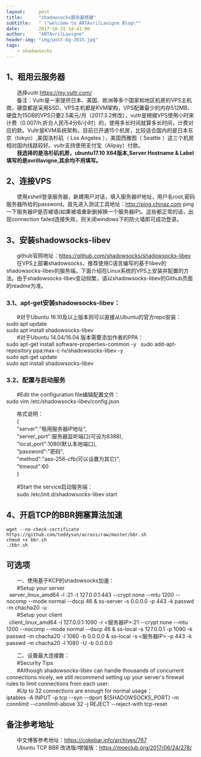 ```yaml
---
layout:     post
title:      "shadowsocks服务器搭建"
subtitle:   " \"welcome to ARTAvrilLavigne Blog\""
date:       2017-10-31 14:41:00
author:     "ARTAvrilLavigne"
header-img: "img/post-bg-2015.jpg"
tags:
    - shadowsocks
---
```

## 1、租用云服务器  
　　选择vultr:https://my.vultr.com/  
　　备注：Vultr是一家提供日本、美国、欧洲等多个国家和地区机房的VPS主机商，硬盘都是采用SSD，VPS主机都是KVM架构，VPS配置最少的内存512MB、硬盘为15GB的VPS只要2.5美元/月（2017.3.2修改），vultr是根据VPS使用小时来计费（0.007/h,折合人民币4分6/小时）的，使用多长时间就算多长时间，计费对应的款。Vultr是KVM系统架构，目前已开通15个机房，比较适合国内的是日本东京（tokyo）,美国洛杉矶（ Los Angeles ），美国西雅图（ Seattle ）这三个机房相对国内线路较好。vultr支持使用支付宝（Alipay）付款。  
　　**我选择的是洛杉矶机房，ubuntu17.10 X64版本,Server Hostname & Label填写的是avrillavigne,其余均不用填写。**  
## 2、连接VPS  
　　使用xshell登录服务器，新建用户对话，填入服务器IP地址，用户名root,密码服务器所给的password。首先进入测试工具地址：http://ping.chinaz.com ping一下服务器IP是否被墙(如果被墙重新删掉换一个服务器IP)。这些都正常的话，出现connection failed连接失败，则关闭windows下的防火墙即可成功登录。  
## 3、安装shadowsocks-libev  
　　github官网地址：https://github.com/shadowsocks/shadowsocks-libev  
　　在VPS上部署shadowsocks，推荐使用C语言编写的基于libev的shadowsocks-libev的服务端。下面介绍在Linux系统的VPS上安装并配置的方法。由于shadowsocks-libev变动频繁，请以shadowsocks-libev的Github页面的readme为准。  
### 3.1、apt-get安装shadowsocks-libev：  
　　#对于Ubuntu 16.10及以上版本则可以直接从Ubuntu的官方repo安装：  
    sudo apt update  
    sudo apt install shadowsocks-libev  
　　#对于Ubuntu 14.04/16.04 版本需要添加作者的PPA：  
    sudo apt-get install software-properties-common -y  
    sudo add-apt-repository ppa:max-c-lv/shadowsocks-libev -y  
    sudo apt-get update  
    sudo apt install shadowsocks-libev  
### 3.2、配置与启动服务  
　　#Edit the configuration file编辑配置文件：  
    sudo vim /etc/shadowsocks-libev/config.json  
    
　　格式说明：  
　　{  
　　"server":"租用服务器IP地址",  
　　"server_port":服务器监听端口(可设为8388),  
　　"local_port":1080(默认本地端口),  
　　"password":"密码",  
　　"method":"aes-256-cfb(可以设置为其它)",  
　　"timeout":60  
　　}  
  
　　#Start the service启动服务端：  
　　sudo /etc/init.d/shadowsocks-libev start  

## 4、开启TCP的BBR拥塞算法加速  
    wget --no-check-certificate https://github.com/teddysun/across/raw/master/bbr.sh  
    chmod +x bbr.sh  
    ./bbr.sh  

## 可选项  
　　一、使用基于KCP的shadowsocks加速：  
　　#Setup your server  
    server_linux_amd64 -l :21 -t 127.0.0.1:443 --crypt none --mtu 1200 --nocomp --mode normal --dscp 46 & ss-server -s 0.0.0.0 -p 443 -k passwd -m chacha20 -u  
　　#Setup your client  
    client_linux_amd64 -l 127.0.0.1:1090 -r <服务器IP>:21 --crypt none --mtu 1200 --nocomp --mode normal --dscp 46 & ss-local -s 127.0.0.1 -p 1090 -k passwd -m chacha20 -l 1080 -b 0.0.0.0 & ss-local -s <服务器IP> -p 443 -k passwd -m chacha20 -l 1080 -U -b 0.0.0.0  


　　二、设置最大连接数：  
　　#Security Tips  
　　#Although shadowsocks-libev can handle thousands of concurrent connections nicely, we still recommend setting up your server's 
firewall rules to limit connections from each user:  
　　#Up to 32 connections are enough for normal usage：  
    iptables -A INPUT -p tcp --syn --dport ${SHADOWSOCKS_PORT} -m connlimit --connlimit-above 32 -j REJECT --reject-with tcp-reset  


## 备注参考地址  

　　中文博客参考地址：https://cokebar.info/archives/767  
　　Ubuntu TCP BBR 改进版/增强版：https://moeclub.org/2017/06/24/278/  


